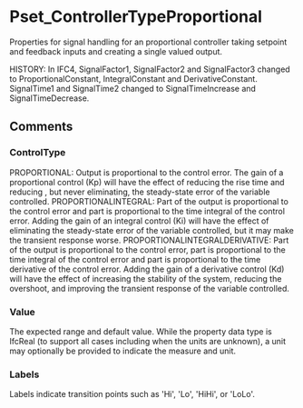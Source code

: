 # Pset_ControllerTypeProportional

Properties for signal handling for an proportional controller taking setpoint and feedback inputs and creating a single valued output.
<!-- end of short definition -->

 HISTORY: In IFC4, SignalFactor1, SignalFactor2 and SignalFactor3 changed to ProportionalConstant, IntegralConstant and DerivativeConstant. SignalTime1 and SignalTime2 changed to SignalTimeIncrease and SignalTimeDecrease.


## Comments

### ControlType

PROPORTIONAL: Output is proportional to the control error. The gain of a proportional control (Kp) will have the effect of reducing the rise time and reducing , but never eliminating, the steady-state error of the variable controlled.
PROPORTIONALINTEGRAL: Part of the output is proportional to the control error and part is proportional to the time integral of the control error. Adding the gain of an integral control (Ki) will have the effect of eliminating the steady-state error of the variable controlled, but it may make the transient response worse.
PROPORTIONALINTEGRALDERIVATIVE: Part of the output is proportional to the control error, part is proportional to the time integral of the control error and part is proportional to the time derivative of the control error. Adding the gain of a derivative control (Kd) will have the effect of increasing the stability of the system, reducing the overshoot, and improving the transient response of the variable controlled.

### Value

The expected range and default value. While the property data type is IfcReal (to support all cases including when the units are unknown), a unit may optionally be provided to indicate the measure and unit.

### Labels

Labels indicate transition points such as 'Hi', 'Lo', 'HiHi', or 'LoLo'.
